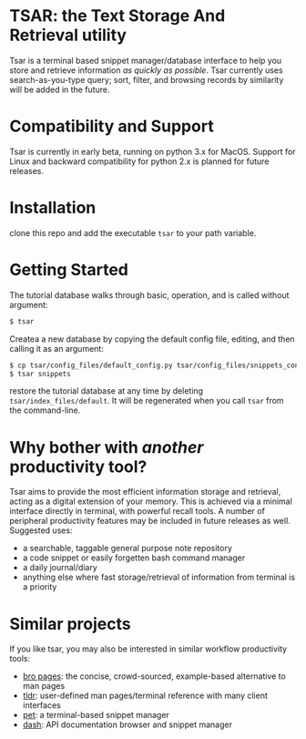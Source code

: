 <!-- # Screen shots/ Demo -->

# TSAR: the Text Storage And Retrieval utility
Tsar is a terminal based snippet manager/database interface to help you store and retrieve information *as quickly as possible*.  Tsar currently uses search-as-you-type query; sort, filter, and browsing records by similarity will be added in the future.

# Compatibility and Support
Tsar is currently in early beta, running on python 3.x for MacOS.  Support for Linux and backward compatibility for python 2.x is planned for future releases.

# Installation
clone this repo and add the executable `tsar` to your path variable.

# Getting Started
The tutorial database walks through basic, operation, and is called without argument:
```bash
$ tsar
```
Createa a new database by copying the default config file, editing, and then calling it as an argument:
```bash
$ cp tsar/config_files/default_config.py tsar/config_files/snippets_config.py
$ tsar snippets
```
restore the tutorial database at any time by deleting `tsar/index_files/default`.  It will be regenerated when you call `tsar` from the command-line.

# Why bother with *another* productivity tool?
Tsar aims to provide the most efficient information storage and retrieval, acting as a digital extension of your memory.  This is achieved via a minimal interface directly in terminal, with powerful recall tools.  A number of peripheral productivity features may be included in future releases as well.  Suggested uses:
- a searchable, taggable general purpose note repository 
- a code snippet or easily forgetten bash command manager
- a daily journal/diary
- anything else where fast storage/retrieval of information from terminal is a priority

# Similar projects
If you like tsar, you may also be interested in similar workflow productivity tools:
- [bro pages](http://bropages.org): the concise, crowd-sourced, example-based alternative to man pages
- [tldr](https://github.com/tldr-pages/tldr): user-defined man pages/terminal reference with many client interfaces
- [pet](https://github.com/knqyf263): a terminal-based snippet manager
- [dash](https://kapeli.com/dash): API documentation browser and snippet manager